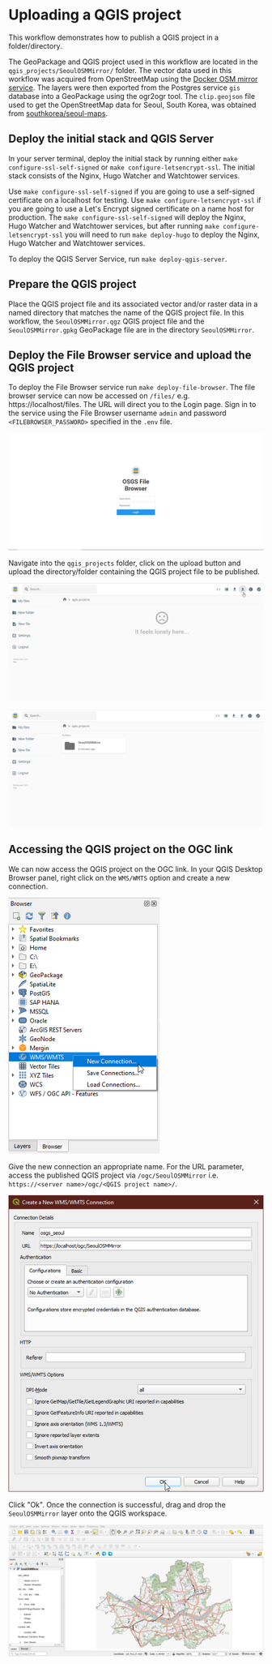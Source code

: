# Uploading a QGIS project

This workflow demonstrates how to publish a QGIS project in a folder/directory.

The GeoPackage  and QGIS project used in this workflow are located in the `qgis_projects/SeoulOSMMirror/` folder. The vector data used in this workflow was acquired from OpenStreetMap using the [Docker OSM mirror service](https://kartoza.github.io/osgs/workflows/create-osm-mirror-in-database.html). The layers were then exported from the Postgres service `gis` database into a GeoPackage using the ogr2ogr tool. The `clip.geojson` file used to get the OpenStreetMap data for Seoul, South Korea, was obtained from [southkorea/seoul-maps](https://github.com/southkorea/seoul-maps/blob/master/juso/2015/json/seoul_municipalities_geo_simple.json).

## Deploy the initial stack and QGIS Server

In your server terminal, deploy the initial stack by running either `make configure-ssl-self-signed` or `make configure-letsencrypt-ssl`. The initial stack consists of the Nginx, Hugo Watcher and Watchtower services.

Use `make configure-ssl-self-signed` if you are going to use a self-signed certificate on a localhost for testing. Use `make configure-letsencrypt-ssl` if you are going to use a Let's Encrypt signed certificate on a name host for production. The `make configure-ssl-self-signed` will deploy the Nginx, Hugo Watcher and Watchtower services, but after running `make configure-letsencrypt-ssl` you will need to run `make deploy-hugo` to deploy the Nginx, Hugo Watcher and Watchtower services.

To deploy the QGIS Server Service, run `make deploy-qgis-server`.

## Prepare the QGIS project

Place the QGIS project file and its associated vector and/or raster data in a named directory that matches the name of the QGIS project file. In this workflow, the `SeoulOSMMirror.qgz` QGIS project file and the `SeoulOSMMirror.gpkg` GeoPackage file are in the directory `SeoulOSMMirror`.

## Deploy the File Browser service and upload the QGIS project

To deploy the File Browser service run `make deploy-file-browser`. The file browser service can now be accessed on `/files/` e.g. https://localhost/files. The URL will direct you to the Login page. Sign in to the service using the File Browser username `admin` and password `<FILEBROWSER_PASSWORD>` specified in the `.env` file.

![Log in Page](../img/file-browser-1.png)

Navigate into the `qgis_projects` folder, click on the upload button and upload the directory/folder containing the QGIS project file to be published.

![Upload QGIS Project](../img/upload-qgis-project-1.png)

![Upload QGIS Project](../img/upload-qgis-project-2.png)

## Accessing the QGIS project on the OGC link

We can now access the QGIS project on the OGC link. In your QGIS Desktop Browser panel, right click on the `WMS/WMTS` option and create a new connection.

![New WMS Connection](../img/upload-qgis-project-3.png)

Give the new connection an appropriate name. For the URL parameter, access the published QGIS project via `/ogc/SeoulOSMMirror` i.e. `https://<server name>/ogc/<QGIS project name>/`.

![New WMS Connection](../img/upload-qgis-project-4.png)

Click "Ok". Once the connection is successful, drag and drop the `SeoulOSMMirror` layer onto the QGIS workspace.

![Published QGIS Project](../img/upload-qgis-project-5.png)